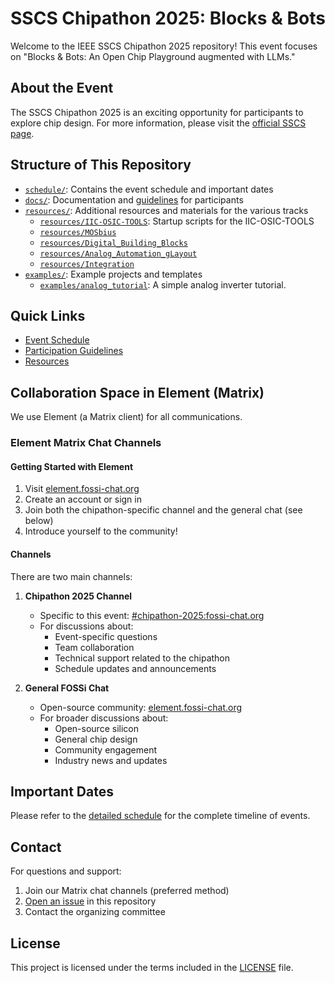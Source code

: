 # SSCS Chipathon 2025: Blocks & Bots

Welcome to the IEEE SSCS Chipathon 2025 repository! This event focuses on "Blocks & Bots: An Open Chip Playground augmented with LLMs."

## About the Event

The SSCS Chipathon 2025 is an exciting opportunity for participants to explore chip design. For more information, please visit the [official SSCS page](https://sscs.ieee.org/technical-committees/tc-ose/sscs-pico-design-contest/).

## Structure of This Repository

- [`schedule/`](schedule/): Contains the event schedule and important dates
- [`docs/`](docs/): Documentation and [guidelines](docs/guidelines.md) for participants
- [`resources/`](resources/): Additional resources and materials for the various tracks
  - [`resources/IIC-OSIC-TOOLS`](resources/IIC-OSIC-TOOLS): Startup scripts for the IIC-OSIC-TOOLS
  - [`resources/MOSbius`](resources/MOSbius)
  - [`resources/Digital_Building_Blocks`](resources/Digital_Building_Blocks)
  - [`resources/Analog_Automation_gLayout`](resources/Analog_Automation_gLayout)
  - [`resources/Integration`](resources/Integration)
- [`examples/`](examples/): Example projects and templates
  - [`examples/analog_tutorial`](examples/analog_tutorial): A simple analog inverter tutorial.

## Quick Links

- [Event Schedule](schedule/README.md)
- [Participation Guidelines](docs/guidelines.md)
- [Resources](resources/README.md)

## Collaboration Space in Element (Matrix)

We use Element (a Matrix client) for all communications.

### Element Matrix Chat Channels

#### Getting Started with Element

1. Visit [element.fossi-chat.org](https://element.fossi-chat.org/)
2. Create an account or sign in
3. Join both the chipathon-specific channel and the general chat (see below)
4. Introduce yourself to the community!

#### Channels

There are two main channels:

1. **Chipathon 2025 Channel**
   - Specific to this event: [#chipathon-2025:fossi-chat.org](https://matrix.to/#/#chipathon-2025:fossi-chat.org)
   - For discussions about:
     - Event-specific questions
     - Team collaboration
     - Technical support related to the chipathon
     - Schedule updates and announcements

2. **General FOSSi Chat**
   - Open-source community: [element.fossi-chat.org](https://element.fossi-chat.org/)
   - For broader discussions about:
     - Open-source silicon
     - General chip design
     - Community engagement
     - Industry news and updates

## Important Dates

Please refer to the [detailed schedule](schedule/README.md) for the complete timeline of events.

## Contact

For questions and support:

1. Join our Matrix chat channels (preferred method)
2. [Open an issue](../../issues) in this repository
3. Contact the organizing committee

## License

This project is licensed under the terms included in the [LICENSE](LICENSE) file.
